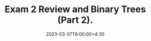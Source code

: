 ---
type: lecture
date: 2023-03-07T8:00:00+4:30
enddate: 2023-03-09T8:00:00+4:30
title: "Exam 2 Review and Binary Trees (Part 2)." 
tldr: "Course Introduction and Logistics."
thumbnail: /static_files/presentations/introduction.jpeg
links:
    - url: /static_files/presentations/week7.pdf
      name: slides
---